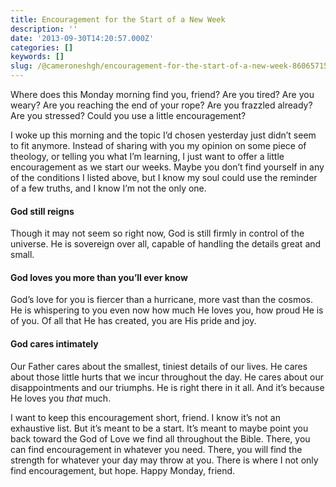 ```yaml
---
title: Encouragement for the Start of a New Week
description: ''
date: '2013-09-30T14:20:57.000Z'
categories: []
keywords: []
slug: /@cameroneshgh/encouragement-for-the-start-of-a-new-week-86065715c55b
---
```


Where does this Monday morning find you, friend? Are you tired? Are you weary? Are you reaching the end of your rope? Are you frazzled already? Are you stressed? Could you use a little encouragement?

I woke up this morning and the topic I’d chosen yesterday just didn’t seem to fit anymore. Instead of sharing with you my opinion on some piece of theology, or telling you what I’m learning, I just want to offer a little encouragement as we start our weeks. Maybe you don’t find yourself in any of the conditions I listed above, but I know my soul could use the reminder of a few truths, and I know I’m not the only one.

#### God still reigns

Though it may not seem so right now, God is still firmly in control of the universe. He is sovereign over all, capable of handling the details great and small.

#### God loves you more than you’ll ever know

God’s love for you is fiercer than a hurricane, more vast than the cosmos. He is whispering to you even now how much He loves you, how proud He is of you. Of all that He has created, you are His pride and joy.

#### God cares intimately

Our Father cares about the smallest, tiniest details of our lives. He cares about those little hurts that we incur throughout the day. He cares about our disappointments and our triumphs. He is right there in it all. And it’s because He loves you _that_ much.

I want to keep this encouragement short, friend. I know it’s not an exhaustive list. But it’s meant to be a start. It’s meant to maybe point you back toward the God of Love we find all throughout the Bible. There, you can find encouragement in whatever you need. There, you will find the strength for whatever your day may throw at you. There is where I not only find encouragement, but hope. Happy Monday, friend.